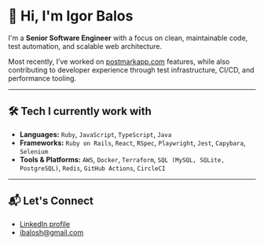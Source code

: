 # 👋 Hi, I'm Igor Balos

I'm a **Senior Software Engineer** with a focus on clean, maintainable code, test automation, and scalable web architecture.

Most recently, I’ve worked on [postmarkapp.com](https://postmarkapp.com/) features, while also contributing to developer experience through test infrastructure, CI/CD, and performance tooling.

---

## 🛠 Tech I currently work with

- **Languages:** `Ruby`, `JavaScript`, `TypeScript`, `Java`
- **Frameworks:** `Ruby on Rails`, `React`, `RSpec`, `Playwright`, `Jest`, `Capybara`, `Selenium`
- **Tools & Platforms:** `AWS`, `Docker`, `Terraform`, `SQL (MySQL, SQLite, PostgreSQL)`, `Redis`, `GitHub Actions`, `CircleCI`

---

## 📬 Let's Connect

- [LinkedIn profile](https://www.linkedin.com/in/ibalosh/)  
- ibalosh@gmail.com

